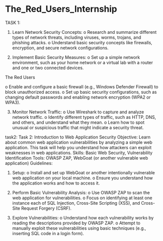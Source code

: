 # The_Red_Users_Internship

TASK 1:
1. Learn Network Security Concepts:
o Research and summarize different types of network threats, including viruses, worms,
trojans, and phishing attacks.
o Understand basic security concepts like firewalls, encryption, and secure network
configurations.

2. Implement Basic Security Measures:
o Set up a simple network environment, such as your home network or a virtual lab with a
router and one or two connected devices.

The Red Users

o Enable and configure a basic firewall (e.g., Windows Defender Firewall) to block
unauthorized access.
o Set up basic security configurations, such as changing default passwords and enabling
network encryption (WPA2 or WPA3).

3. Monitor Network Traffic:
o Use Wireshark to capture and analyze network traffic.
o Identify different types of traffic, such as HTTP, DNS, and others, and understand what they
mean.
o Learn how to spot unusual or suspicious traffic that might indicate a security threat.


task2:
Task 2: Introduction to Web Application Security
Objective:
Learn about common web application vulnerabilities by analyzing a simple web application. This task will
help you understand how attackers can exploit weaknesses in web applications.
Skills:
Basic Web Security, Vulnerability Identification
Tools:
OWASP ZAP, WebGoat (or another vulnerable web application)
Guidelines:
1. Setup:
o Install and set up WebGoat or another intentionally vulnerable web application on your local
machine.
o Ensure you understand how the application works and how to access it.
2. Perform Basic Vulnerability Analysis:
o Use OWASP ZAP to scan the web application for vulnerabilities.
o Focus on identifying at least one instance each of SQL Injection, Cross-Site Scripting (XSS),
and Cross-Site Request Forgery (CSRF).

3. Explore Vulnerabilities:
o Understand how each vulnerability works by reading the descriptions provided by OWASP
ZAP.
o Attempt to manually exploit these vulnerabilities using basic techniques (e.g., inserting SQL
code in a login form).
